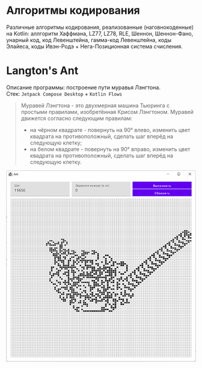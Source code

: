 # Алгоритмы кодирования

Различные алгоритмы кодирования, реализованные (наговнокоденные) на Kotlin: аллгоритм Хаффмана, LZ77, LZ78, RLE, Шеннон, Шеннон-Фано, унарный код, код Левенштейна, гамма-код Левенштейна, коды Элайеса, коды Ивэн-Родэ + Нега-Позиционная система счисления.

# Langton's Ant 
Описание программы: построение пути муравья Лэнгтона.  
Стек: `Jetpack Compose Desktop` + `Kotlin Flows`

> Муравей Лэнгтона  -  это  двухмерная  машина Тьюринга с простыми правилами, изобретённая Крисом Лэнгтоном.
> Муравей движется согласно следующим правилам:  
> * на  чёрном квадрате - повернуть на 90° влево,  изменить цвет квадрата на противоположный,  сделать шаг вперёд на следующую клетку;  
> * на белом квадрате - повернуть на 90° вправо,  изменить  цвет квадрата на противоположный, сделать шаг вперёд на следующую клетку.

<img src="https://raw.githubusercontent.com/enxy0/kek/master/.github/ant.png">
